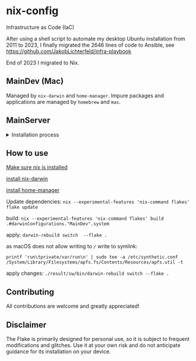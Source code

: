 # nix-config

Infrastructure as Code (IaC)

After using a shell script to automate my desktop Ubuntu installation from 2011 to 2023, I finally migrated the 2646 lines of code to Ansible, see <https://github.com/JakobLichterfeld/infra-playbook>

End of 2023 I migrated to Nix.

## MainDev (Mac)

Managed by `nix-darwin` and `home-manager`. Impure packages and applications are managed by `homebrew` and `mas`.

## MainServer

<details><summary>Installation process</summary><p>
According to [ne9z's "NixOS Root on ZFS"](https://openzfs.github.io/openzfs-docs/Getting%20Started/NixOS/Root%20on%20ZFS.html)

Elevate privileges, declare target disk array variable, the mountpoint variable, swap size variable and reserved space variable
```bash
sudo su

DISK='/dev/disk/by-id/nvme-FIKWOT_FN960_2TB_AA234330561'
MNT=$(mktemp -d)
RESERVE=1
```

Enable Nix Flakes functionality
```bash
mkdir -p ~/.config/nix
echo "experimental-features = nix-command flakes" >> ~/.config/nix/nix.conf
```

Install programs needed for system installation
```bash
if ! command -v git; then nix-env -f '<nixpkgs>' -iA git; fi
if ! command -v jq;  then nix-env -f '<nixpkgs>' -iA jq; fi
if ! command -v partprobe;  then nix-env -f '<nixpkgs>' -iA parted; fi
if ! command -v git-crypt;  then nix-env -f '<nixpkgs>' -iA git-crypt; fi
```

Partition the drive
```bash
partition_disk () {
 local disk="${1}"
 blkdiscard -f "${disk}" || true

 parted --script --align=optimal  "${disk}" -- \
 mklabel gpt \
 mkpart EFI 2MiB 1GiB \
 mkpart bpool 1GiB 5GiB \
 mkpart rpool 5GiB 261GiB \
 mkpart swap  261GiB 265GiB \
 mkpart cache 265GiB -$((RESERVE))GiB \
 mkpart BIOS 1MiB 2MiB \
 set 1 esp on \
 set 6 bios_grub on \
 set 6 legacy_boot on

 partprobe "${disk}"
 udevadm settle
}

for i in ${DISK}; do
   partition_disk "${i}"
done
```

Create boot pool
```bash
zpool create \
    -o compatibility=grub2 \
    -o ashift=12 \
    -o autotrim=on \
    -O acltype=posixacl \
    -O canmount=off \
    -O devices=off \
    -O compression=lz4 \
    -O normalization=formD \
    -O relatime=on \
    -O xattr=sa \
    -O mountpoint=/boot \
    -R "${MNT}" \
    bpool \
    $(for i in ${DISK}; do
       printf '%s ' "${i}-part2";
      done)
```

Create root pool
```bash
zpool create \
    -o ashift=12 \
    -o autotrim=on \
    -R "${MNT}" \
    -O acltype=posixacl \
    -O canmount=off \
    -O compression=zstd \
    -O dnodesize=auto \
    -O normalization=formD \
    -O relatime=on \
    -O xattr=sa \
    -O mountpoint=/ \
    rpool \
   $(for i in ${DISK}; do
      printf '%s ' "${i}-part3";
     done)
```

Create cache pool
```bash
zpool create \
    -o ashift=12 \
    -o autotrim=on \
    -R "${MNT}" \
    -O acltype=posixacl \
    -O canmount=off \
    -O compression=zstd \
    -O dnodesize=auto \
    -O normalization=formD \
    -O relatime=on \
    -O xattr=sa \
    -O mountpoint=/mnt/cache \
    cachepool \
   $(for i in ${DISK}; do
      printf '%s ' "${i}-part4";
     done)
```

Create root system container
```bash
zfs create \
 -o canmount=off \
 -o mountpoint=none \
rpool/nixos
```

Create the system datasets
```bash
zfs create -o mountpoint=legacy rpool/nixos/empty
mount -t zfs rpool/nixos/empty "${MNT}"/
zfs snapshot rpool/nixos/empty@start

zfs create -o mountpoint=legacy rpool/nixos/home
mkdir "${MNT}"/home
mount -t zfs rpool/nixos/home "${MNT}"/home

zfs create -o mountpoint=legacy rpool/nixos/var
zfs create -o mountpoint=legacy rpool/nixos/var/log
zfs create -o mountpoint=legacy rpool/nixos/config
zfs create -o mountpoint=legacy rpool/nixos/persist
zfs create -o mountpoint=legacy rpool/nixos/nix

zfs create -o mountpoint=none bpool/nixos
zfs create -o mountpoint=legacy bpool/nixos/root
mkdir "${MNT}"/boot
mount -t zfs bpool/nixos/root "${MNT}"/boot

mkdir -p "${MNT}"/var/log
mkdir -p "${MNT}"/etc/nixos
mkdir -p "${MNT}"/nix
mkdir -p "${MNT}"/persist

mount -t zfs rpool/nixos/var/log "${MNT}"/var/log
mount -t zfs rpool/nixos/config "${MNT}"/etc/nixos
mount -t zfs rpool/nixos/nix "${MNT}"/nix
mount -t zfs rpool/nixos/persist "${MNT}"/persist
```

Format and mount ESP
```bash
for i in ${DISK}; do
 mkfs.vfat -n EFI "${i}"-part1
 mkdir -p "${MNT}"/boot/efis/"${i##*/}"-part1
 mount -t vfat -o iocharset=iso8859-1 "${i}"-part1 "${MNT}"/boot/efis/"${i##*/}"-part1
done
```

Clone this repository
```bash
git clone https://github.com/JakobLichterfeld/nix-config.git "${MNT}"/etc/nixos
```

Put the private key into place (required for secret management)
```bash
mkdir -p "${MNT}"/persist/ssh
echo "${MNT}"
exit
scp ~/.ssh/id_ed25519_main_server root@nixos_installation_ip:/MNT_path_see_echo_from_above/persist/ssh/id_ed25519_main_server
scp ~/.ssh/nix-config_local.key.asc root@nixos_installation_ip:/MNT_path_see_echo_from_above/etc/nixos/nix-config_local.key.asc
ssh nixos@nixos_installation_ip
chmod 700 "${MNT}"/persist/ssh
chmod 600 "${MNT}"/persist/ssh/id_ed25519_main_server
cd "${MNT}"/etc/nixos
git-crypt unlock nix-config_local.key.asc

```

Install system and apply configuration
```bash
nixos-install \
--root "${MNT}" \
--no-root-passwd \
--flake "git+file://${MNT}/etc/nixos#MainServer"
```

Unmount the filesystems
```bash
umount -Rl "${MNT}"
cd /
zpool export -a
```

Reboot
```bash
reboot
```
</p></details>

## How to use

[Make sure nix is installed](https://nixos.org/download#nix-install-macos)

[install nix-darwin](https://github.com/LnL7/nix-darwin?tab=readme-ov-file#flakes)

[install home-manager](https://nix-community.github.io/home-manager/index.xhtml#sec-install-standalone)

Update dependencies: `nix --experimental-features 'nix-command flakes' flake update`

build: `nix --experimental-features 'nix-command flakes' build .#darwinConfigurations."MainDev".system`

apply: `darwin-rebuild switch  --flake .`

as macOS does not allow writing to `/` write to symlink:

```shell
printf 'run\tprivate/var/run\n' | sudo tee -a /etc/synthetic.conf
/System/Library/Filesystems/apfs.fs/Contents/Resources/apfs.util -t
```

apply changes: `./result/sw/bin/darwin-rebuild switch --flake .`

## Contributing

All contributions are welcome and greatly appreciated!

## Disclaimer

The Flake is primarily designed for personal use, so it is subject to frequent modifications and glitches. Use it at your own risk and do not anticipate guidance for its installation on your device.
